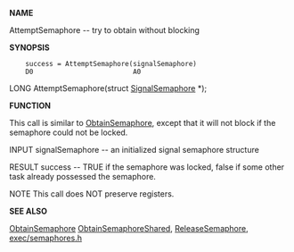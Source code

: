 
**NAME**

AttemptSemaphore -- try to obtain without blocking

**SYNOPSIS**

```
    success = AttemptSemaphore(signalSemaphore)
    D0                         A0

```
LONG AttemptSemaphore(struct [SignalSemaphore](SignalSemaphore) *);

**FUNCTION**

This call is similar to [ObtainSemaphore](ObtainSemaphore), except that it will not
block if the semaphore could not be locked.

INPUT
signalSemaphore -- an initialized signal semaphore structure

RESULT
success -- TRUE if the semaphore was locked, false if some
other task already possessed the semaphore.

NOTE
This call does NOT preserve registers.

**SEE ALSO**

[ObtainSemaphore](ObtainSemaphore) [ObtainSemaphoreShared](ObtainSemaphoreShared), [ReleaseSemaphore](ReleaseSemaphore),
[exec/semaphores.h](exec/semaphores.h)

